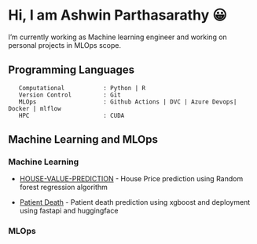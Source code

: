 # Hi, I am Ashwin Parthasarathy 😀
  I’m currently working as Machine learning engineer and working on personal projects in MLOps scope.
  
## Programming Languages ##

```
   Computational           : Python | R
   Version Control         : Git
   MLOps                   : Github Actions | DVC | Azure Devops| Docker | mlflow
   HPC                     : CUDA 
```
  

## Machine Learning and MLOps ##

### Machine Learning #### 
 - [HOUSE-VALUE-PREDICTION](https://github.com/Ashwin143/HOUSE-VALUE-PREDICTION ) - House Price prediction using Random forest regression algorithm
   
 - [Patient Death](https://github.com/Ashwin143/patient_death) - Patient death prediction using xgboost and deployment using fastapi and huggingface

### MLOps ####


